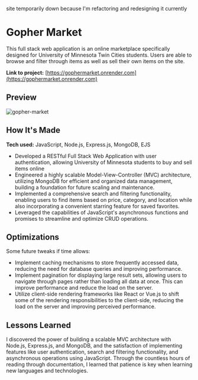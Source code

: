 site temporarily down because I'm refactoring and redesigning it currently

# Gopher Market
This full stack web application is an online marketplace specifically designed for University of Minnesota Twin Cities students.
Users are able to browse and filter through items as well as sell their own items on the site.



**Link to project:** [https://gophermarket.onrender.com](https://gophermarket.onrender.com)

## Preview

![gopher-market](https://github.com/ElsdonC/gopher-market/assets/67447710/69f92bb9-e3c3-4b82-997b-b415768e4be7)

## How It's Made

**Tech used:** JavaScript, Node.js, Express.js, MongoDB, EJS

- Developed a RESTful Full Stack Web Application with user authentication, allowing University of Minnesota students to buy and sell items online
- Engineered a highly scalable Model-View-Controller (MVC) architecture, utilizing MongoDB for efficient and organized data management, building a foundation for future scaling and maintenance.
- Implemented a comprehensive search and filtering functionality, enabling users to find items based on price, category, and location while also incorporating a convenient starring feature for saved favorites.
- Leveraged the capabilities of JavaScript's asynchronous functions and promises to streamline and optimize CRUD operations.

## Optimizations

Some future tweaks if time allows:
- Implement caching mechanisms to store frequently accessed data, reducing the need for database queries and improving performance.
- Implement pagination for displaying large result sets, allowing users to navigate through pages rather than loading all data at once. This can improve performance and reduce the load on the server.
- Utilize client-side rendering frameworks like React or Vue.js to shift some of the rendering responsibilities to the client-side, reducing the load on the server and improving perceived performance.

## Lessons Learned

I discovered the power of building a scalable MVC architecture with Node.js, Express.js, and MongoDB, and the satisfaction of implementing features like user authentication, search and filtering functionality, and asynchronous operations using JavaScript.
Through the countless hours of reading through documentation, I learned that patience is key when learning new languages and technologies.
